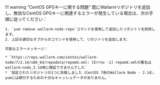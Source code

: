 !!! warning "CentOS GPGキーに関する問題"
    既にWallarmリポジトリを追加し、無効なCentOS GPGキーに関連するエラーが発生している場合は、次の手順に従ってください：

    1. `yum remove wallarm-node-repo`コマンドを使用して追加したリポジトリを削除します。
    2. 上記の適切なタブからのコマンドを使用して、リポジトリを追加します。

    可能なエラーメッセージ：

    * `https://repo.wallarm.com/centos/wallarm-node/7/2.14/x86_64/repodata/repomd.xml: [Errno -1] repomd.xmlの署名はwallarm-node_2.14用に検証できませんでした`
    * `設定されたリポジトリの1つに失敗しました（CentOS 7用のWallarm Node - 2.14）、yumには続行するための十分なキャッシュデータがありません。`
